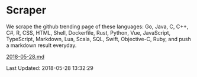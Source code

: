 # Scraper

We scrape the github trending page of these languages: Go, Java, C, C++, C#, R, CSS, HTML, Shell, Dockerfile, Rust, Python, Vue, JavaScript, TypeScript, Markdown, Lua, Scala, SQL, Swift, Objective-C, Ruby, and push a markdown result everyday.

[2018-05-28.md](https://github.com/yangwenmai/Scraper/blob/master/2018-05-28.md)

Last Updated: 2018-05-28 13:32:29